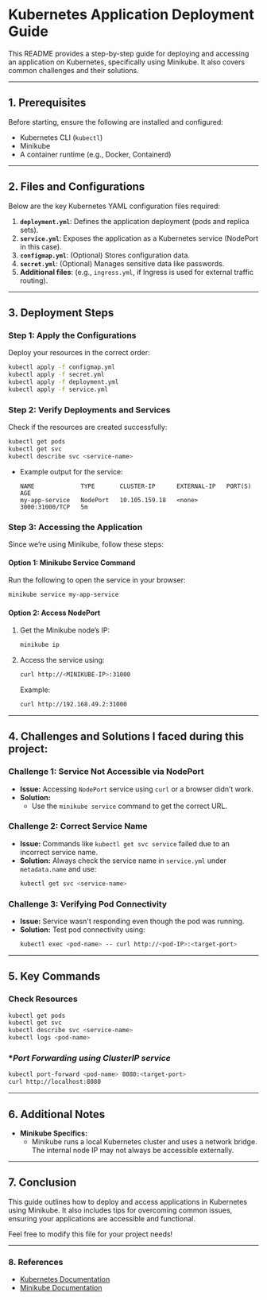 
# **Kubernetes Application Deployment Guide**

This README provides a step-by-step guide for deploying and accessing an application on Kubernetes, specifically using Minikube. It also covers common challenges and their solutions.

---

## **1. Prerequisites**

Before starting, ensure the following are installed and configured:
- Kubernetes CLI (`kubectl`)
- Minikube
- A container runtime (e.g., Docker, Containerd)

---

## **2. Files and Configurations**

Below are the key Kubernetes YAML configuration files required:

1. **`deployment.yml`**: Defines the application deployment (pods and replica sets).
2. **`service.yml`**: Exposes the application as a Kubernetes service (NodePort in this case).
3. **`configmap.yml`**: (Optional) Stores configuration data.
4. **`secret.yml`**: (Optional) Manages sensitive data like passwords.
5. **Additional files**: (e.g., `ingress.yml`, if Ingress is used for external traffic routing).

---

## **3. Deployment Steps**

### **Step 1: Apply the Configurations**
Deploy your resources in the correct order:
```bash
kubectl apply -f configmap.yml
kubectl apply -f secret.yml
kubectl apply -f deployment.yml
kubectl apply -f service.yml
```

### **Step 2: Verify Deployments and Services**
Check if the resources are created successfully:
```bash
kubectl get pods
kubectl get svc
kubectl describe svc <service-name>
```

- Example output for the service:
  ```
  NAME             TYPE       CLUSTER-IP      EXTERNAL-IP   PORT(S)          AGE
  my-app-service   NodePort   10.105.159.18   <none>        3000:31000/TCP   5m
  ```

### **Step 3: Accessing the Application**
Since we’re using Minikube, follow these steps:

#### **Option 1: Minikube Service Command**
Run the following to open the service in your browser:
```bash
minikube service my-app-service
```

#### **Option 2: Access NodePort**
1. Get the Minikube node’s IP:
   ```bash
   minikube ip
   ```
2. Access the service using:
   ```bash
   curl http://<MINIKUBE-IP>:31000
   ```
   Example:
   ```bash
   curl http://192.168.49.2:31000
   ```

---

## **4. Challenges and Solutions I faced during this project:**

### **Challenge 1: Service Not Accessible via NodePort**
- **Issue:** Accessing `NodePort` service using `curl` or a browser didn’t work.
- **Solution:** 
  - Use the `minikube service` command to get the correct URL.

### **Challenge 2: Correct Service Name**
- **Issue:** Commands like `kubectl get svc service` failed due to an incorrect service name.
- **Solution:** Always check the service name in `service.yml` under `metadata.name` and use:
  ```bash
  kubectl get svc <service-name>
  ```

### **Challenge 3: Verifying Pod Connectivity**
- **Issue:** Service wasn't responding even though the pod was running.
- **Solution:** Test pod connectivity using:
  ```bash
  kubectl exec <pod-name> -- curl http://<pod-IP>:<target-port>
  ```

---

## **5. Key Commands**

### **Check Resources**
```bash
kubectl get pods
kubectl get svc
kubectl describe svc <service-name>
kubectl logs <pod-name>
```

### **Port Forwarding using ClusterIP service*
```bash
kubectl port-forward <pod-name> 8080:<target-port>
curl http://localhost:8080
```

---

## **6. Additional Notes**
- **Minikube Specifics:**
  - Minikube runs a local Kubernetes cluster and uses a network bridge. The internal node IP may not always be accessible externally.
---

## **7. Conclusion**
This guide outlines how to deploy and access applications in Kubernetes using Minikube. It also includes tips for overcoming common issues, ensuring your applications are accessible and functional.

Feel free to modify this file for your project needs!

--- 

### **8. References**
- [Kubernetes Documentation](https://kubernetes.io/docs/)
- [Minikube Documentation](https://minikube.sigs.k8s.io/docs/)

